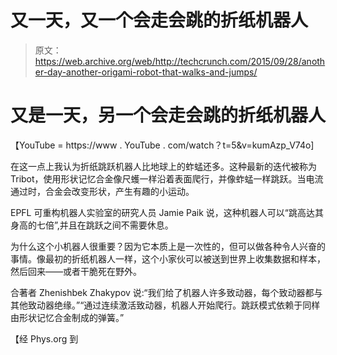 # 又一天，又一个会走会跳的折纸机器人

> 原文：<https://web.archive.org/web/http://techcrunch.com/2015/09/28/another-day-another-origami-robot-that-walks-and-jumps/>

# 又是一天，另一个会走会跳的折纸机器人

【YouTube = https://www . YouTube . com/watch？t=5&v=kumAzp_V74o]

在这一点上我认为折纸跳跃机器人比地球上的蚱蜢还多。这种最新的迭代被称为 Tribot，使用形状记忆合金像尺蠖一样沿着表面爬行，并像蚱蜢一样跳跃。当电流通过时，合金会改变形状，产生有趣的小运动。

EPFL 可重构机器人实验室的研究人员 Jamie Paik 说，这种机器人可以“跳高达其身高的七倍”,并且在跳跃之间不需要休息。

为什么这个小机器人很重要？因为它本质上是一次性的，但可以做各种令人兴奋的事情。像最初的折纸机器人一样，这个小家伙可以被送到世界上收集数据和样本，然后回来——或者干脆死在野外。

合著者 Zhenishbek Zhakypov 说:“我们给了机器人许多致动器，每个致动器都与其他致动器绝缘。”“通过连续激活致动器，机器人开始爬行。跳跃模式依赖于同样由形状记忆合金制成的弹簧。”

【经 Phys.org 到 